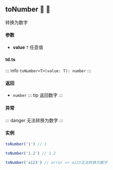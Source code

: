 ## toNumber :tada: :100: 
转换为数字
#### 参数 
- **value** `T` 任意值
 
#### td.ts
::: info
`toNumber<T>(value: T): number`
:::
#### 返回 
- `number` 
::: tip
返回数字
:::
#### 异常 
::: danger
无法转换为数字
:::
#### 实例 
```ts
toNumber('1') // 1
```
```ts
toNumber('1.2') // 1.2
```
```ts
toNumber('a123') // error => a123无法转换为数字
```
